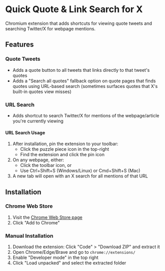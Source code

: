 # Quick Quote & Link Search for X

Chromium extension that adds shortcuts for viewing quote tweets and searching Twitter/X for webpage mentions.

## Features

### Quote Tweets

- Adds a quote button to all tweets that links directly to that tweet's quotes  
- Adds a "Search all quotes" fallback option on quote pages that finds quotes using URL-based search (sometimes surfaces quotes that X's built-in quotes view misses)

### URL Search

- Adds shortcut to search Twitter/X for mentions of the webpage/article you're currently viewing

#### URL Search Usage

1. After installation, pin the extension to your toolbar:
   - Click the puzzle piece icon in the top-right
   - Find the extension and click the pin icon
2. On any webpage, either:
   - Click the toolbar icon, or
   - Use Ctrl+Shift+S (Windows/Linux) or Cmd+Shift+S (Mac)
3. A new tab will open with an X search for all mentions of that URL

## Installation

### Chrome Web Store

1. Visit the [Chrome Web Store page](https://chromewebstore.google.com/detail/hcclbnhfdelaocdomelbegomdnnmblop)
2. Click "Add to Chrome"

### Manual Installation

1. Download the extension: Click "Code" > "Download ZIP" and extract it
2. Open Chrome/Edge/Brave and go to `chrome://extensions/`
3. Enable "Developer mode" in the top right
4. Click "Load unpacked" and select the extracted folder
